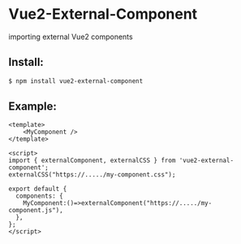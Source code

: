 # Vue2-External-Component
importing external Vue2 components

## Install:
```bash
$ npm install vue2-external-component
```
## Example:
```vue
<template>
    <MyComponent />
</template>

<script>
import { externalComponent, externalCSS } from 'vue2-external-component';
externalCSS("https://...../my-component.css");

export default {
  components: {
    MyComponent:()=>externalComponent("https://...../my-component.js"),
  },
};
</script>
```